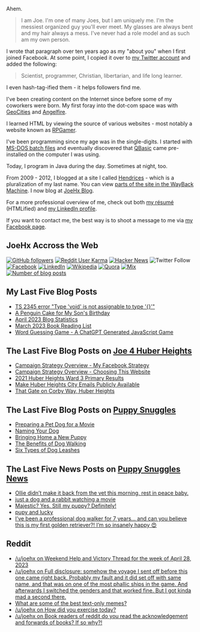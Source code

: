 Ahem.

> I am Joe. I'm one of many Joes, but I am uniquely me. I'm the messiest organized guy you'll ever meet. My glasses are always bent and my hair always a mess. I've never had a role model and as such am my own person.

I wrote that paragraph over ten years ago as my "about you" when I first joined Facebook. At some point, I copied it over to [my Twitter account](https://twitter.com/JoeHxBlog) and added the following:

> Scientist, programmer, Christian, libertarian, and life long learner.

I even hash-tag-ified them - it helps followers find me.

I've been creating content on the Internet since before some of my coworkers were born. My first foray into the dot-com space was with [GeoCities](https://en.wikipedia.org/wiki/Yahoo!_GeoCities) and [Angelfire](https://en.wikipedia.org/wiki/Angelfire).

I learned HTML by viewing the source of various websites - most notably a website known as [RPGamer](https://rpgamer.com/).

I've been programming since my age was in the single-digits. I started with [MS-DOS batch files](https://en.wikipedia.org/wiki/Batch_file) and eventually discovered that [QBasic](https://en.wikipedia.org/wiki/QBasic) came pre-installed on the computer I was using.

Today, I program in Java during the day. Sometimes at night, too.

From 2009 - 2012, I blogged at a site I called [Hendrices](https://www.facebook.com/Hendricescom/) - which is a pluralization of my last name. You can view [parts of the site in the WayBack Machine](https://web.archive.org/web/20090731115109/http://www.hendrices.com/). I now blog at [JoeHx Blog](https://www.joehxblog.com/).

For a more professional overview of me, check out both [my r&eacute;sum&eacute;](https://www.joehxblog.com/resume/) (HTMLified) and [my LinkedIn profile](https://www.linkedin.com/in/joehx/).

If you want to contact me, the best way is to shoot a message to me via [my Facebook page](https://www.facebook.com/JoeHxBlog/).

## JoeHx Accross the Web

[![GitHub followers](https://img.shields.io/github/followers/hendrixjoseph?label=GitHub&style=for-the-badge&logo=github)](https://github.com/hendrixjoseph)
[![Reddit User Karma](https://img.shields.io/reddit/user-karma/combined/joehx?label=Reddit&style=for-the-badge&logo=reddit)](https://www.reddit.com/user/joehx/)
[![Hacker News](https://img.shields.io/badge/dynamic/json?label=hacker+news&query=%24.karma&url=https%3A%2F%2Fhacker-news.firebaseio.com%2Fv0%2Fuser%2Fjoehx2.json&color=ff6600&style=for-the-badge&logo=y-combinator)](https://news.ycombinator.com/user?id=joehx2)
![Twitter Follow](https://img.shields.io/twitter/follow/JoeHxBlog?label=Twitter&style=for-the-badge&logo=twitter&color=1da1f2)
[![Facebook](https://img.shields.io/static/v1?label=FACEBOOK&message=137%20LIKES&color=3b5998&style=for-the-badge&logo=facebook)](https://www.facebook.com/JoeHxBlog)
[![LinkedIn](https://img.shields.io/static/v1?label=linkedin&message=193%20connections&color=2867b2&style=for-the-badge&logo=linkedin)](https://www.linkedin.com/in/joehx)
[![Wikipedia](https://img.shields.io/badge/dynamic/xml?label=wikipedia&query=%2F%2F%2A%5B%40id%3D%22general-stats%22%5D%2Fdiv%2Fdiv%2Fdiv%5B1%5D%2Ftable%2Ftbody%2Ftr%5B11%5D%2Ftd%5B2%5D%2Fstrong&suffix=%20edits&url=https%3A%2F%2Fxtools.wmflabs.org%2Fec%2Fen.wikipedia.org%2FHendrixjoseph&style=for-the-badge&logo=wikipedia&color=9f9f9f)](https://en.wikipedia.org/wiki/User:Hendrixjoseph)
[![Quora](https://img.shields.io/static/v1?label=quora&message=110%20followers&color=b92b27&style=for-the-badge&logo=quora&logoColor=b92b27)](https://www.quora.com/profile/Joseph-Hendrix)
[![Mix](https://img.shields.io/static/v1?label=mix&message=14k%20followers&color=ff8126&style=for-the-badge&logo=mix&logoColor=ff8126)](https://mix.com/joehx)
[![Number of blog posts](https://img.shields.io/endpoint?style=for-the-badge&url=https%3A%2F%2Fwww.joehxblog.com%2Fdata%2Fnumposts.json)](https://www.joehxblog.com/)

## My Last Five Blog Posts

<!-- JOEHXBLOG:START -->
- [TS 2345 error &quot;Type &#39;void&#39; is not assignable to type &#39;{}&#39;&quot;](https://www.joehxblog.com/ts-2345-error/)
- [A Penguin Cake for My Son&#39;s Birthday](https://www.joehxblog.com/a-penguin-cake-for-my-sons-birthday/)
- [April 2023 Blog Statistics](https://www.joehxblog.com/april-2023-blog-statistics/)
- [March 2023 Book Reading List](https://www.joehxblog.com/march-2023-book-reading-list/)
- [Word Guessing Game - A ChatGPT Generated JavaScript Game](https://www.joehxblog.com/word-guessing-game/)
<!-- JOEHXBLOG:END -->

## The Last Five Blog Posts on [Joe 4 Huber Heights](https://www.joe4huberheights.com/)

<!-- JOE4HUBERHEIGHTS:START -->
- [Campaign Strategy Overview - My Facebook Strategy](https://www.joe4huberheights.com/my-facebook-strategy/)
- [Campaign Strategy Overview - Choosing This Website](https://www.joe4huberheights.com/choosing-this-website/)
- [2021 Huber Heights Ward 3 Primary Results](https://www.joe4huberheights.com/2021-huber-heights-primary-results/)
- [Make Huber Heights City Emails Publicly Available](https://www.joe4huberheights.com/make-huber-heights-city-emails-publicly-available/)
- [That Gate on Corby Way, Huber Heights](https://www.joe4huberheights.com/that-gate-on-corby-way/)
<!-- JOE4HUBERHEIGHTS:END -->

## The Last Five Blog Posts on [Puppy Snuggles](https://www.puppy-snuggles.com/)

<!-- PUPPY-SNUGGLES:START -->
- [Preparing a Pet Dog for a Movie](https://www.puppy-snuggles.com/blog/preparing-a-pet-dog-for-a-movie/)
- [Naming Your Dog](https://www.puppy-snuggles.com/blog/naming-your-dog/)
- [Bringing Home a New Puppy](https://www.puppy-snuggles.com/blog/bringing-home-a-new-puppy/)
- [The Benefits of Dog Walking](https://www.puppy-snuggles.com/blog/the-benefits-of-dog-walking/)
- [Six Types of Dog Leashes](https://www.puppy-snuggles.com/blog/six-types-of-dog-leashes/)
<!-- PUPPY-SNUGGLES:END -->

## The Last Five News Posts on [Puppy Snuggles News](https://news.puppy-snuggles.com/)

<!-- PUPPY-SNUGGLES-NEWS:START -->
- [Ollie didn’t make it back from the vet this morning, rest in peace baby.](https://news.puppy-snuggles.com/32177803/ollie-didnt-make-it-back-from-the-vet-this-morning-rest-in-peace-baby)
- [just a dog and a rabbit watching a movie](https://news.puppy-snuggles.com/20277055/just-a-dog-and-a-rabbit-watching-a-movie)
- [Majestic? Yes. Still my puppy? Definitely!](https://news.puppy-snuggles.com/19188683/majestic-yes-still-my-puppy-definitely)
- [pupy and lucky](https://news.puppy-snuggles.com/18942570/pupy-and-lucky)
- [I’ve been a professional dog walker for 7 years… and can you believe this is my first golden retriever?! I’m so insanely happy 😍](https://news.puppy-snuggles.com/18735666/ive-been-a-professional-dog-walker-for-7-years-and-can-you-believe-this-is-my-first-golden-retriever-im-so-insanely-happy)
<!-- PUPPY-SNUGGLES-NEWS:END -->

## Reddit

<!-- REDDIT:START -->
- [/u/joehx on Weekend Help and Victory Thread for the week of April 28, 2023](https://www.reddit.com/r/personalfinance/comments/1329nc4/weekend_help_and_victory_thread_for_the_week_of/ji7jtew/)
- [/u/joehx on Full disclosure: somehow the voyage I sent off before this one came right back. Probably my fault and it did set off with same name, and that was on one of the most phallic ships in the game. And afterwards I switched the genders and that worked fine. But I got kinda mad a second there.](https://www.reddit.com/r/StarTrekTimelines/comments/132eieg/full_disclosure_somehow_the_voyage_i_sent_off/ji7146b/)
- [What are some of the best text-only memes?](https://www.reddit.com/r/AskReddit/comments/132sc5w/what_are_some_of_the_best_textonly_memes/)
- [/u/joehx on How did you exercise today?](https://www.reddit.com/r/AskReddit/comments/12vhsrm/how_did_you_exercise_today/jhbgan0/)
- [/u/joehx on Book readers of reddit do you read the acknowledgement and forwards of books? If so why?!](https://www.reddit.com/r/AskReddit/comments/12omwdz/book_readers_of_reddit_do_you_read_the/jgiv6jc/)
<!-- REDDIT:END -->
